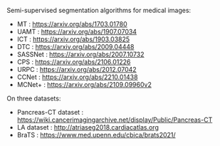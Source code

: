 Semi-supervised segmentation algorithms for medical images:
- MT : https://arxiv.org/abs/1703.01780
- UAMT : https://arxiv.org/abs/1907.07034
- ICT : https://arxiv.org/abs/1903.03825
- DTC : https://arxiv.org/abs/2009.04448
- SASSNet : https://arxiv.org/abs/2007.10732
- CPS : https://arxiv.org/abs/2106.01226
- URPC : https://arxiv.org/abs/2012.07042
- CCNet : https://arxiv.org/abs/2210.01438
- MCNet+ : https://arxiv.org/abs/2109.09960v2

On three datasets:
- Pancreas-CT dataset : https://wiki.cancerimagingarchive.net/display/Public/Pancreas-CT
- LA dataset : http://atriaseg2018.cardiacatlas.org
- BraTS : https://www.med.upenn.edu/cbica/brats2021/
